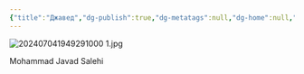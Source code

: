 ```yaml
---
{"title":"Джавед","dg-publish":true,"dg-metatags":null,"dg-home":null,"permalink":"/psiholog/dzhaved/","dgPassFrontmatter":true,"noteIcon":""}
---
```


![202407041949291000 1.jpg](/img/user/202407041949291000%201.jpg) 

Mohammad Javad Salehi